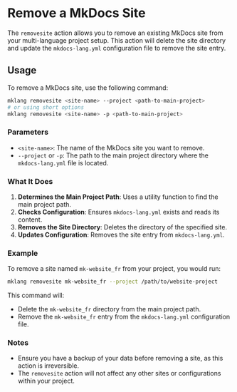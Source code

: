 # Remove a MkDocs Site

The `removesite` action allows you to remove an existing MkDocs site from your multi-language project setup. This action will delete the site directory and update the `mkdocs-lang.yml` configuration file to remove the site entry.

## Usage

To remove a MkDocs site, use the following command:

```bash
mklang removesite <site-name> --project <path-to-main-project>
# or using short options
mklang removesite <site-name> -p <path-to-main-project>
```

### Parameters

- `<site-name>`: The name of the MkDocs site you want to remove.
- `--project` or `-p`: The path to the main project directory where the `mkdocs-lang.yml` file is located.

### What It Does

1. **Determines the Main Project Path**: Uses a utility function to find the main project path.
2. **Checks Configuration**: Ensures `mkdocs-lang.yml` exists and reads its content.
3. **Removes the Site Directory**: Deletes the directory of the specified site.
4. **Updates Configuration**: Removes the site entry from `mkdocs-lang.yml`.

### Example

To remove a site named `mk-website_fr` from your project, you would run:

```bash
mklang removesite mk-website_fr --project /path/to/website-project
```

This command will:
- Delete the `mk-website_fr` directory from the main project path.
- Remove the `mk-website_fr` entry from the `mkdocs-lang.yml` configuration file.

### Notes

- Ensure you have a backup of your data before removing a site, as this action is irreversible.
- The `removesite` action will not affect any other sites or configurations within your project. 